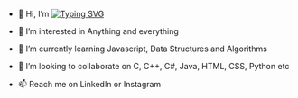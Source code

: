 - 👋 Hi, I’m
  [![Typing SVG](https://readme-typing-svg.demolab.com?font=Fira+Code&pause=1000&color=F70000&width=435&lines=Dilpreet+Singh+aka+LEGION)](https://git.io/typing-svg)
  
- 👀 I’m interested in Anything and everything 
- 🌱 I’m currently learning Javascript, Data Structures and Algorithms
- 💞️ I’m looking to collaborate on C, C++, C#, Java, HTML, CSS, Python etc
- 📫 Reach me on LinkedIn or Instagram
